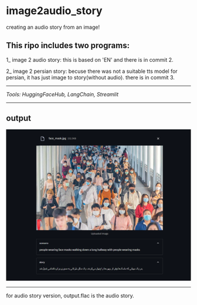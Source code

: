 # image2audio_story
creating an audio story from an image!

## This ripo includes two programs:<br>
<div>
<p>1_ image 2 audio story: this is based on 'EN' and there is in commit 2.</p>
<p></p>2_ image 2 persian story: becuse there was not a suitable tts model for persian, it has just image to story(without audio). there is in commit 3.</p>
</div>
<hr>

*Tools: HuggingFaceHub, LangChain, Streamlit*

<hr>

## output
<img src='output.png'>

<hr>

for audio story version, output.flac is the audio story.
